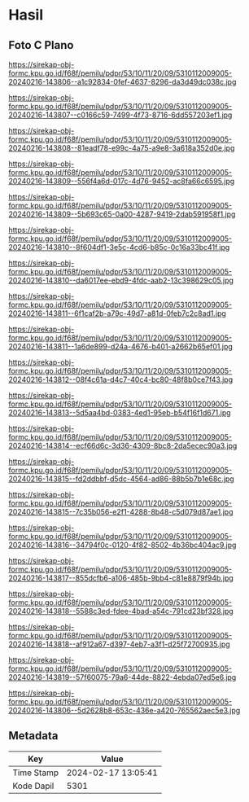 # Hasil

## Foto C Plano

https://sirekap-obj-formc.kpu.go.id/f68f/pemilu/pdpr/53/10/11/20/09/5310112009005-20240216-143806--a1c92834-0fef-4637-8296-da3d49dc038c.jpg

https://sirekap-obj-formc.kpu.go.id/f68f/pemilu/pdpr/53/10/11/20/09/5310112009005-20240216-143807--c0166c59-7499-4f73-8716-6dd557203ef1.jpg

https://sirekap-obj-formc.kpu.go.id/f68f/pemilu/pdpr/53/10/11/20/09/5310112009005-20240216-143808--81eadf78-e99c-4a75-a9e8-3a618a352d0e.jpg

https://sirekap-obj-formc.kpu.go.id/f68f/pemilu/pdpr/53/10/11/20/09/5310112009005-20240216-143809--556f4a6d-017c-4d76-9452-ac8fa66c6595.jpg

https://sirekap-obj-formc.kpu.go.id/f68f/pemilu/pdpr/53/10/11/20/09/5310112009005-20240216-143809--5b693c65-0a00-4287-9419-2dab591958f1.jpg

https://sirekap-obj-formc.kpu.go.id/f68f/pemilu/pdpr/53/10/11/20/09/5310112009005-20240216-143810--8f604df1-3e5c-4cd6-b85c-0c16a33bc41f.jpg

https://sirekap-obj-formc.kpu.go.id/f68f/pemilu/pdpr/53/10/11/20/09/5310112009005-20240216-143810--da6017ee-ebd9-4fdc-aab2-13c398629c05.jpg

https://sirekap-obj-formc.kpu.go.id/f68f/pemilu/pdpr/53/10/11/20/09/5310112009005-20240216-143811--6f1caf2b-a79c-49d7-a81d-0feb7c2c8ad1.jpg

https://sirekap-obj-formc.kpu.go.id/f68f/pemilu/pdpr/53/10/11/20/09/5310112009005-20240216-143811--1a6de899-d24a-4676-b401-a2662b65ef01.jpg

https://sirekap-obj-formc.kpu.go.id/f68f/pemilu/pdpr/53/10/11/20/09/5310112009005-20240216-143812--08f4c61a-d4c7-40c4-bc80-48f8b0ce7f43.jpg

https://sirekap-obj-formc.kpu.go.id/f68f/pemilu/pdpr/53/10/11/20/09/5310112009005-20240216-143813--5d5aa4bd-0383-4ed1-95eb-b54f16f1d671.jpg

https://sirekap-obj-formc.kpu.go.id/f68f/pemilu/pdpr/53/10/11/20/09/5310112009005-20240216-143814--ecf66d6c-3d36-4309-8bc8-2da5ecec90a3.jpg

https://sirekap-obj-formc.kpu.go.id/f68f/pemilu/pdpr/53/10/11/20/09/5310112009005-20240216-143815--fd2ddbbf-d5dc-4564-ad86-88b5b7b1e68c.jpg

https://sirekap-obj-formc.kpu.go.id/f68f/pemilu/pdpr/53/10/11/20/09/5310112009005-20240216-143815--7c35b056-e2f1-4288-8b48-c5d079d87ae1.jpg

https://sirekap-obj-formc.kpu.go.id/f68f/pemilu/pdpr/53/10/11/20/09/5310112009005-20240216-143816--34794f0c-0120-4f82-8502-4b36bc404ac9.jpg

https://sirekap-obj-formc.kpu.go.id/f68f/pemilu/pdpr/53/10/11/20/09/5310112009005-20240216-143817--855dcfb6-a106-485b-9bb4-c81e8879f94b.jpg

https://sirekap-obj-formc.kpu.go.id/f68f/pemilu/pdpr/53/10/11/20/09/5310112009005-20240216-143818--5588c3ed-fdee-4bad-a54c-791cd23bf328.jpg

https://sirekap-obj-formc.kpu.go.id/f68f/pemilu/pdpr/53/10/11/20/09/5310112009005-20240216-143818--af912a67-d397-4eb7-a3f1-d25f72700935.jpg

https://sirekap-obj-formc.kpu.go.id/f68f/pemilu/pdpr/53/10/11/20/09/5310112009005-20240216-143819--57f60075-79a6-44de-8822-4ebda07ed5e6.jpg

https://sirekap-obj-formc.kpu.go.id/f68f/pemilu/pdpr/53/10/11/20/09/5310112009005-20240216-143806--5d2628b8-653c-436e-a420-765562aec5e3.jpg


## Metadata

| Key        | Value               |
| ---------- | ------------------- |
| Time Stamp | 2024-02-17 13:05:41 |
| Kode Dapil | 5301                |



